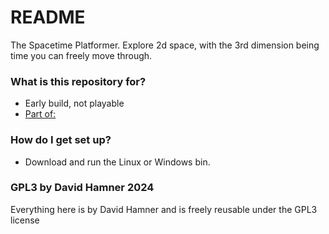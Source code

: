 # README #

The Spacetime Platformer. Explore 2d space, with the 3rd dimension being time you can freely move through. 

### What is this repository for? ###

* Early build, not playable
* [Part of:](https://itch.io/jam/free-software-purism-game-jam)

### How do I get set up? ###

* Download and run the Linux or Windows bin.

### GPL3 by David Hamner 2024
Everything here is by David Hamner and is freely reusable under the GPL3 license
